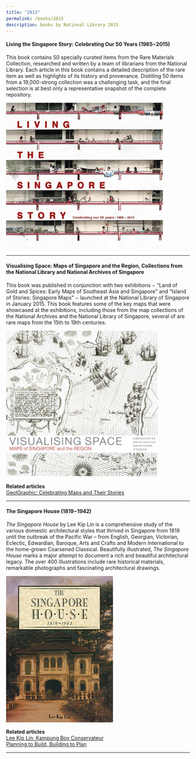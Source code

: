 ```yaml
---
title: "2015"
permalink: /books/2015
description: books by National Library 2015
---
```

#### <a target="_blank" href="/vol-11/issue-2/jul-sep-2015/stories" style="text-decoration: none; font-weight: bold;">Living the Singapore Story: Celebrating Our 50 Years (1965−2015) </a>
This book contains 50 specially curated items from the Rare Materials Collection, researched and written by a team of librarians from the National Library. Each article in this book contains a detailed description of the rare item as well as highlights of its history and provenance. Distilling 50 items from a 19,000-strong collection was a challenging task, and the final selection is at best only a representative snapshot of the complete repository.

<img style="height:400px; width:auto" src="/images/publications/Living%20the%20Singapore%20Story%202015.jpg">

<hr>

#### <a target="_blank" href="/vol-10/issue-4/jan-march-2015/geographic" style="text-decoration: none; font-weight: bold;">Visualising Space: Maps of Singapore and the Region, Collections from the National Library and National Archives of Singapore </a>
This book was published in conjunction with two exhibitions − “Land of Gold and Spices: Early Maps of Southeast Asia and Singapore” and “Island of Stories: Singapore Maps" − launched at the National Library of Singapore in January 2015. This book features some of the key maps that were showcased at the exhibitions, including those from the map collections of the National Archives and the National Library of Singapore, several of are rare maps from the 15th to 19th centuries.

<img style="height:400px; width:auto" src="/images/publications/Visualising%20Space%202015.jpg">

<b>Related articles</b><br>
[GeolGraphic: Celebrating Maps and Their Stories](/vol-10/issue-4/jan-march-2015/geographic)<br>

<hr>

#### <a target="_blank" href="https://eresources.nlb.gov.sg/printheritage/detail/96776cc2-ae28-4821-8fa8-448ce7555c6d.aspx" style="text-decoration: none; font-weight: bold;">The Singapore House (1819−1942) </a>
*The Singapore House* by Lee Kip Lin is a comprehensive study of the various domestic architectural styles that thrived in Singapore from 1819 until the outbreak of the Pacific War – from English, Georgian, Victorian, Eclectic, Edwardian, Baroque, Arts and Crafts and Modern International to the home-grown Coarsened Classical. Beautifully illustrated, *The Singapore House* marks a major attempt to document a rich and beautiful architectural legacy. The over 400 illustrations include rare historical materials, remarkable photographs and fascinating architectural drawings.

<img style="height:400px; width:auto" src="/images/publications/The%20Singapore%20house.jpg">

<b>Related articles</b><br>
[Lee Kip Lin: Kampung Boy Conservateur](/vol-10/issue-3/oct-dec-2014/lee-kip-lin)<br>
[Planning to Build, Building to Plan](/vol-16/issue-3/oct-dec-2020/building)<br>

<hr>


